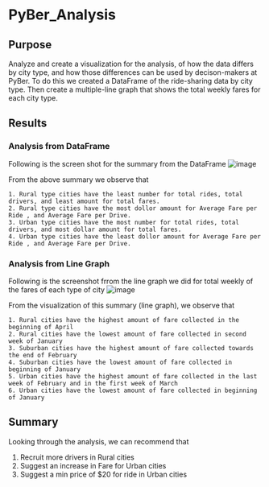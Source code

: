 # PyBer_Analysis
## Purpose 
  Analyze and create a visualization for the analysis, of how the data differs by city type, and how those differences can be used by decison-makers at PyBer. To do this we created a DataFrame of the ride-sharing data by city type. Then create a multiple-line graph that shows the total weekly fares for each city type.
## Results
  ### Analysis from DataFrame
  Following is the screen shot for the summary from the DataFrame
  ![image](https://user-images.githubusercontent.com/56806834/151739854-992e2397-eaab-4e6a-977a-59759066aeaa.png)
  
  From the above summary we observe that
  
    1. Rural type cities have the least number for total rides, total drivers, and least amount for total fares.
    2. Rural type cities have the most dollor amount for Average Fare per Ride , and Average Fare per Drive.
    3. Urban type cities have the most number for total rides, total drivers, and most dollar amount for total fares.
    4. Urban type cities have the least dollor amount for Average Fare per Ride , and Average Fare per Drive.
   
  ### Analysis from Line Graph 
  Following is the screenshot frrom the line graph we did for total weekly of the fares of each type of city
  ![image](https://user-images.githubusercontent.com/56806834/151740493-faa5189b-bde5-420f-a145-5054e2c2cff7.png)
  
  From the visualization of this summary (line graph), we observe that
  
    1. Rural cities have the highest amount of fare collected in the beginning of April
    2. Rural cities have the lowest amount of fare collected in second week of January
    3. Suburban cities have the highest amount of fare collected towards the end of February
    4. Suburban cities have the lowest amount of fare collected in beginning of January
    5. Urban cities have the highest amount of fare collected in the last week of February and in the first week of March
    6. Urban cities have the lowest amount of fare collected in beginning of January
    
 ## Summary
   Looking through the analysis, we can recommend that 
   1. Recruit more drivers in Rural cities
   2. Suggest an increase in Fare for Urban cities
   3. Suggest a min price of $20 for ride in Urban cities
